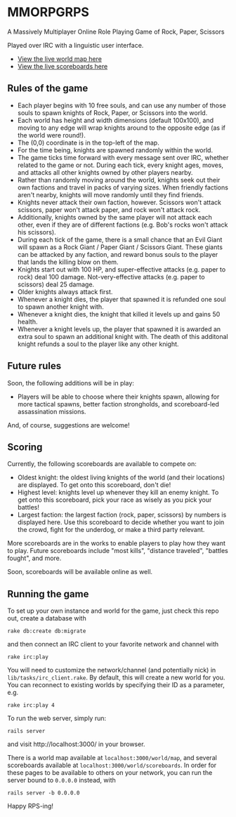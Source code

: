 MMORPGRPS
=========

A Massively Multiplayer Online Role Playing Game of Rock, Paper, Scissors

Played over IRC with a linguistic user interface.

* [View the live world map here](https://polar-spire-49459.herokuapp.com/world/map)
* [View the live scoreboards here](https://polar-spire-49459.herokuapp.com/world/scoreboards)

Rules of the game
-----------------

* Each player begins with 10 free souls, and can use any number of those souls to
  spawn knights of Rock, Paper, or Scissors into the world.
* Each world has height and width dimensions (default 100x100), and moving to any
  edge will wrap knights around to the opposite edge (as if the world were round!).
* The (0,0) coordinate is in the top-left of the map.
* For the time being, knights are spawned randomly within the world.
* The game ticks time forward  with every message sent over IRC, whether related
  to the game or not. During each tick, every knight ages, moves, and attacks all
  other knights owned by other players nearby.
* Rather than randomly moving around the world, knights seek out their own factions
  and travel in packs of varying sizes. When friendly factions aren't nearby, knights
  will move randomly until they find friends.
* Knights never attack their own faction, however. Scissors won't attack scissors,
  paper won't attack paper, and rock won't attack rock.
* Additionally, knights owned by the same player will not attack each other, even if
  they are of different factions (e.g. Bob's rocks won't attack his scissors).
* During each tick of the game, there is a small chance that an Evil Giant will spawn
  as a Rock Giant / Paper Giant / Scissors Giant. These giants can be attacked by
  any faction, and reward bonus souls to the player that lands the killing blow on them.
* Knights start out with 100 HP, and super-effective attacks (e.g. paper to rock) deal
  100 damage. Not-very-effective attacks (e.g. paper to scissors) deal 25 damage.
* Older knights always attack first.
* Whenever a knight dies, the player that spawned it is refunded one soul to spawn
  another knight with.
* Whenever a knight dies, the knight that killed it levels up and gains 50 health.
* Whenever a knight levels up, the player that spawned it is awarded an extra soul
  to spawn an additional knight with. The death of this additonal knight refunds a
  soul to the player like any other knight.

Future rules
------------

Soon, the following additions will be in play:

* Players will be able to choose where their knights spawn, allowing for more tactical
  spawns, better faction strongholds, and scoreboard-led assassination missions.

And, of course, suggestions are welcome!

Scoring
-------

Currently, the following scoreboards are available to compete on:

* Oldest knight: the oldest living knights of the world (and their locations) are
  displayed. To get onto this scoreboard, don't die!
* Highest level: knights level up whenever they kill an enemy knight. To get onto this
  scoreboard, pick your race as wisely as you pick your battles!
* Largest faction: the largest faction (rock, paper, scissors) by numbers is displayed
  here. Use this scoreboard to decide whether you want to join the crowd, fight for the
  underdog, or make a third party relevant.

More scoreboards are in the works to enable players to play how they want to play. Future
scoreboards include "most kills", "distance traveled", "battles fought", and more.

Soon, scoreboards will be available online as well.

Running the game
----------------

To set up your own instance and world for the game, just check this repo out, create a
database with

```
rake db:create db:migrate
```

and then connect an IRC client to your favorite network and channel with

```
rake irc:play
```

You will need to customize the network/channel (and potentially nick) in `lib/tasks/irc_client.rake`. By default, this will create a new world for you. You can reconnect to existing worlds by specifying their ID
as a parameter, e.g.
```
rake irc:play 4
```

To run the web server, simply run:

```
rails server
```

and visit http://localhost:3000/ in your browser.

There is a world map available at `localhost:3000/world/map`, and several scoreboards available at
`localhost:3000/world/scoreboards`. In order for these pages to be available to others on your network,
you can run the server bound to `0.0.0.0` instead, with

```
rails server -b 0.0.0.0
```

Happy RPS-ing!
